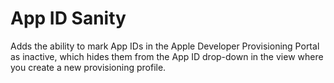 # App ID Sanity

Adds the ability to mark App IDs in the Apple Developer Provisioning Portal 
as inactive, which hides them from the App ID drop-down in the view where you
create a new provisioning profile.